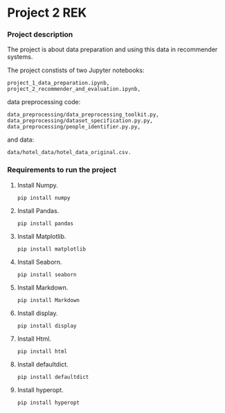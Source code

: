 # Project 2 REK

### Project description

The project is about data preparation and using this data in recommender systems.

The project constists of two Jupyter notebooks:

    project_1_data_preparation.ipynb,
    project_2_recommender_and_evaluation.ipynb,

data preprocessing code:

    data_preprocessing/data_preprocessing_toolkit.py,
    data_preprocessing/dataset_specification.py.py,
    data_preprocessing/people_identifier.py.py,

and data:

    data/hotel_data/hotel_data_original.csv.
    
### Requirements to run the project
1.  Install Numpy.

        pip install numpy
2.  Install Pandas.

        pip install pandas
3.  Install Matplotlib.

        pip install matplotlib
4.  Install Seaborn.

        pip install seaborn       
5.  Install Markdown.

        pip install Markdown
6.  Install display.

        pip install display
7.  Install Html.

        pip install html
8.  Install defaultdict.

        pip install defaultdict        
9.  Install hyperopt.

        pip install hyperopt   
